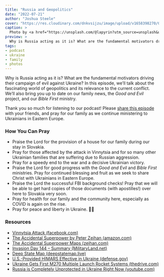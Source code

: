 ```yaml
---
title: "Russia and Geopolitics"
date: "2022-07-21"
author: "Joshua Steele"
cover: "https://res.cloudinary.com/dnkvsijzu/image/upload/v1658398270/OFReport/2022-07-21-russia-and-geopolitics/ivan-lapyrin-9rGjL68h5N8-unsplash-1200-630_valqso.jpg"
caption: >
  Photo by <a href="https://unsplash.com/@lapyrin?utm_source=unsplash&utm_medium=referral&utm_content=creditCopyText">Ivan Lapyrin</a> on <a href="https://unsplash.com/s/photos/kremlin-night?utm_source=unsplash&utm_medium=referral&utm_content=creditCopyText">Unsplash</a>
preview: >
  Why is Russia acting as it is? What are the fundamental motivators driving their campaign of evil against Ukraine? In this episode, we’ll talk about the fascinating world of geopolitics and its relevance to the current conflict. We’ll also bring you up to date on our family news, the Good and Evil project, and our Bible First ministry.
tags:
- podcast
- ukraine
- family
- photos
---
```


Why is Russia acting as it is? What are the fundamental motivators driving their campaign of evil against Ukraine? In this episode, we’ll talk about the fascinating world of geopolitics and its relevance to the current conflict. We’ll also bring you up to date on our family news, the *Good and Evil* project, and our *Bible First* ministry.

Thank you so much for listening to our podcast! Please [share this episode](https://podcasts.apple.com/us/podcast/journey-to-ukraine/id1613710582) with your friends, and pray for our family as we continue ministering to Ukrainians in Eastern Europe.

<article-spacer />

<div id="buzzsprout-player-11004806"></div><script src="https://www.buzzsprout.com/1953515/11004806-russia-and-geopolitics.js?container_id=buzzsprout-player-11004806&player=small" type="text/javascript" charset="utf-8"></script>

<article-image publicId="OFReport/2022-07-21-russia-and-geopolitics/thehordelands2-01_kwpubx" height="768" caption="The Eurasian Hordelands map from [*The Accidental Superpower*](https://zeihan.com/purchase-the-accidental-superpower/) by Peter Zeihan" />

### How You Can Pray

- Praise the Lord for the provision of a house for our family during our stay in Slovakia.
- Pray for those affected by the attack in Vinnytsia and for so many other Ukrainian families that are suffering due to Russian aggression.
- Pray for a speedy end to the war and a decisive Ukrainian victory.
- Praise the Lord for good progress with the *Good and Evil* and *Bible First* ministries. Pray for continued blessing and fruit as we seek to share Christ with Ukrainians in Eastern Europe.
- Praise the Lord the successful FBI background checks! Pray that we will be able to get hard copies of those documents (with apostilles!) over here to Slovakia very soon.
- Pray for health for our family and the community here, especially as COVID is again on the rise.
- Pray for peace and liberty in Ukraine. 💙💛

### Resources

- [Vinnytsia Attack (facebook.com)](https://www.facebook.com/joshukraine/posts/pfbid0bxUBuzDuQMsYjkh7sHhToPS67UFDy8WEAmm7iaj5Q25htbAocHaNy96xP7X8gkqdl)
- [The Accidental Superpower by Peter Zeihan (amazon.com)](https://www.amazon.com/gp/product/1455583685/)
- [The Accidental Superpower Maps (zeihan.com)](https://zeihan.com/the-accidental-superpower-maps/)
- [Invasion Day 144 – Summary (MilitaryLand.net)](https://militaryland.net/ukraine/invasion-day-144-summary/)
- [Deep State Map (deepstatemap.live)](https://deepstatemap.live/en)
- [U.S.-Provided HIMARS Effective in Ukraine (defense.gov)](https://www.defense.gov/News/News-Stories/Article/Article/3095394/us-provided-himars-effective-in-ukraine/)
- [Ukraine Gets First M270 Multiple Launch Rocket Systems (thedrive.com)](https://www.thedrive.com/the-war-zone/ukraine-gets-first-m270-multiple-launch-rocket-systems)
- [Russia is Completely Unprotected in Ukraine Right Now (youtube.com)](https://youtu.be/fGHQspdZPvU)

<article-callout content="We have lots of photos this time, so be sure to scroll all the way to the end! First up, a few photos from our move to Mojš..." />

<article-image publicId="OFReport/2022-07-21-russia-and-geopolitics/moving/IMG_8585_sqgf1h" width="768" caption="Our friend, Kati, helps the kids wrap furniture in shrink wrap before loading into the moving van." />

<article-image publicId="OFReport/2022-07-21-russia-and-geopolitics/moving/IMG_8588_ua4cvn" height="768" caption="David is getting better and better at helping Dad with the screw gun!" />

<article-image publicId="OFReport/2022-07-21-russia-and-geopolitics/moving/IMG_8581_ewxw5j" height="768" caption="Rebekah rides the elevator on a bean bag! 🤪" />

<article-image publicId="OFReport/2022-07-21-russia-and-geopolitics/moving/IMG_8583_pn48uv" width="768" caption="Helping Dad move his desk! 😎💪🏻" />

<article-image publicId="OFReport/2022-07-21-russia-and-geopolitics/moving/IMG_8593_bupnrd" width="768" caption="We are no longer just a “suitcase family”. We actually have some furniture that requires a cargo van to move!" />

<article-image publicId="OFReport/2022-07-21-russia-and-geopolitics/moving/IMG_8568_hddbjg" width="768" caption="This house came with a couch!" />

<article-callout content="Next up, some recent family photos..." />

<article-image publicId="OFReport/2022-07-21-russia-and-geopolitics/family/FCD3D9B3-BF63-4046-919E-18BF8D7C0952_dgcm1s" height="768" caption="Mia is snug as a bug in a... beanbag! 💗" />

<article-image publicId="OFReport/2022-07-21-russia-and-geopolitics/family/518F2093-80ED-45FD-99FB-931C8011B648_etmohr" width="768" caption="Right after our move, Granddad bought us a little kiddie pool." />

<article-image publicId="OFReport/2022-07-21-russia-and-geopolitics/family/IMG_0076_wf28n1" height="768" caption="With all the hot weather, the pool has been a hit! 💦☀️" />

<article-image publicId="OFReport/2022-07-21-russia-and-geopolitics/family/IMG_8671_fy3olg" width="768" caption="Daddy and David grab an impromtu McDonald’s lunch while running errands in town. 😋" />

<article-callout content="And now some of those gorgeous terrace views!" />

<article-image publicId="OFReport/2022-07-21-russia-and-geopolitics/terrace-views/IMG_8594_ify3u5" width="768" caption="Mountains in the front yard, anyone?" />

<article-image publicId="OFReport/2022-07-21-russia-and-geopolitics/terrace-views/IMG_0194_an8hny" width="768" />

<article-image publicId="OFReport/2022-07-21-russia-and-geopolitics/terrace-views/IMG_0195_wldswf" width="768" />

<article-image publicId="OFReport/2022-07-21-russia-and-geopolitics/terrace-views/IMG_0092_szoluz" height="768" caption="Sunset in Mojš (back of the house)" />

<article-image publicId="OFReport/2022-07-21-russia-and-geopolitics/terrace-views/IMG_8664_n22mhx" width="768" caption="After it rains, we often get breathtaking rainbows! 🌧🌈" />

<article-callout content="The following are photos sent to us by various people who are using the *Good and Evil* books in ministry in Ukraine..." />

<article-image publicId="OFReport/2022-07-21-russia-and-geopolitics/good-and-evil/image0_z3odsw" width="768" />

<article-image publicId="OFReport/2022-07-21-russia-and-geopolitics/good-and-evil/image1_bexewt" width="768" />

<article-image publicId="OFReport/2022-07-21-russia-and-geopolitics/good-and-evil/IMG_20220710_103443_dvi65k" height="768" />

<article-image publicId="OFReport/2022-07-21-russia-and-geopolitics/good-and-evil/IMG_20220710_133805_gvtmm7" height="768" />

<article-image publicId="OFReport/2022-07-21-russia-and-geopolitics/good-and-evil/IMG-89f4a7b545356ab6e4f7981a5f3b7f42-V_hdidk1" width="768" />

<article-image publicId="OFReport/2022-07-21-russia-and-geopolitics/good-and-evil/viber_image_2022-07-18_13-35-00-605_tat9cq" height="768" />

<article-image publicId="OFReport/2022-07-21-russia-and-geopolitics/good-and-evil/viber_image_2022-07-18_13-35-16-646_ti7kew" height="768" />

<article-image publicId="OFReport/2022-07-21-russia-and-geopolitics/good-and-evil/IMG-4c0c8584fc0b02a086371c9447eb7178-V_rxoelw" height="768" />

<article-image publicId="OFReport/2022-07-21-russia-and-geopolitics/good-and-evil/photo_2022-07-11_11-56-49_x6rexl" height="768" />

<article-image publicId="OFReport/2022-07-21-russia-and-geopolitics/good-and-evil/IMG-bc17a30213fa37eeef3db7197771ef0f-V_jhtipf" height="768" />

<article-image publicId="OFReport/2022-07-21-russia-and-geopolitics/good-and-evil/IMG-1d1a1d27d2b182d3eecf3d077ee16eb6-V_f3dpco" height="768" />

<article-image publicId="OFReport/2022-07-21-russia-and-geopolitics/good-and-evil/IMG-5ae17cebab62f5de8086269500b3192f-V_nhijdd" height="768" />

<article-image publicId="OFReport/2022-07-21-russia-and-geopolitics/good-and-evil/IMG-0d69dc4072cc5e7e30173329a05840db-V_iztcre" width="768" />
